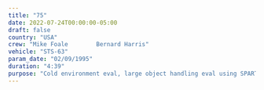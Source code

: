 ```yaml
---
title: "75"
date: 2022-07-24T00:00:00-05:00
draft: false
country: "USA"
crew: "Mike Foale        Bernard Harris"
vehicle: "STS-63"
param_date: "02/09/1995"
duration: "4:39"
purpose: "Cold environment eval, large object handling eval using SPARTAN (EDFT-01)"
---
```

